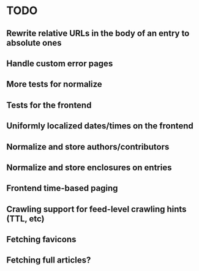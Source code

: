 # TODO

## Rewrite relative URLs in the body of an entry to absolute ones

## Handle custom error pages

## More tests for normalize

## Tests for the frontend

## Uniformly localized dates/times on the frontend

## Normalize and store authors/contributors

## Normalize and store enclosures on entries

## Frontend time-based paging

## Crawling support for feed-level crawling hints (TTL, etc)

## Fetching favicons

## Fetching full articles?
